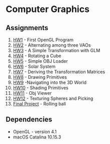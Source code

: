 # Computer Graphics



## Assignments

1. [HW1](/HW1) - First OpenGL Program
2. [HW2](/HW2) - Alternating among three VAOs
3. [HW3](/HW3) - A Simple Transformation with GLM
4. [HW4](/HW4) - Rotating a Cube
5. [HW5](/HW5) - Simple OBJ Loader
6. [HW6](/HW6) - Solar System
7. [HW7](/HW7) - Deriving the Transformation Matrices
8. [HW8](/HW8) - Drawing Primitives
9. [HW9](/HW9) -Navigating into the 3D World
10. [HW10](/HW10) - Shading Primitives
11. [HW11](/HW11) - Obj Viewer
12. [HW12](/HW12) - Texturing Spheres and Picking
13. [Final Project](/FinalProject) - Rolling ball

## Dependencies

- OpenGL - version 4.1
- macOS Catalina 10.15.3

